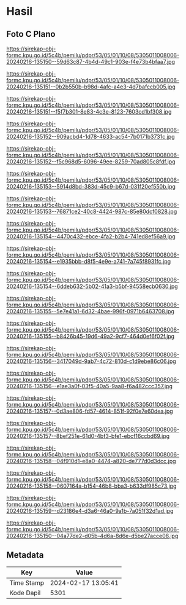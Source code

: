 # Hasil

## Foto C Plano

https://sirekap-obj-formc.kpu.go.id/5c4b/pemilu/pdpr/53/05/01/10/08/5305011008006-20240216-135150--59d63c87-4b4d-49c1-903e-f4e73b4bfaa7.jpg

https://sirekap-obj-formc.kpu.go.id/5c4b/pemilu/pdpr/53/05/01/10/08/5305011008006-20240216-135151--0b2b550b-b98d-4afc-a4e3-4d7bafccb005.jpg

https://sirekap-obj-formc.kpu.go.id/5c4b/pemilu/pdpr/53/05/01/10/08/5305011008006-20240216-135151--f5f7b301-8e83-4c3e-8123-7603cd1bf308.jpg

https://sirekap-obj-formc.kpu.go.id/5c4b/pemilu/pdpr/53/05/01/10/08/5305011008006-20240216-135152--909acbd4-1d78-4633-ac54-7b0171b3731c.jpg

https://sirekap-obj-formc.kpu.go.id/5c4b/pemilu/pdpr/53/05/01/10/08/5305011008006-20240216-135152--f5c968d5-6096-49ee-8259-70ad805c8fdf.jpg

https://sirekap-obj-formc.kpu.go.id/5c4b/pemilu/pdpr/53/05/01/10/08/5305011008006-20240216-135153--5914d8bd-383d-45c9-b67d-031f20ef550b.jpg

https://sirekap-obj-formc.kpu.go.id/5c4b/pemilu/pdpr/53/05/01/10/08/5305011008006-20240216-135153--76871ce2-40c8-4424-987c-85e80dcf0828.jpg

https://sirekap-obj-formc.kpu.go.id/5c4b/pemilu/pdpr/53/05/01/10/08/5305011008006-20240216-135154--4470c432-ebce-4fa2-b2b4-741ed8ef56a9.jpg

https://sirekap-obj-formc.kpu.go.id/5c4b/pemilu/pdpr/53/05/01/10/08/5305011008006-20240216-135154--e1935bbb-d8f5-4e9e-a741-7a745f8931fc.jpg

https://sirekap-obj-formc.kpu.go.id/5c4b/pemilu/pdpr/53/05/01/10/08/5305011008006-20240216-135154--6ddeb632-5b02-41a3-b5bf-94558ecb0630.jpg

https://sirekap-obj-formc.kpu.go.id/5c4b/pemilu/pdpr/53/05/01/10/08/5305011008006-20240216-135155--5e7e41a1-6d32-4bae-996f-0971b6463708.jpg

https://sirekap-obj-formc.kpu.go.id/5c4b/pemilu/pdpr/53/05/01/10/08/5305011008006-20240216-135155--b8426b45-19d6-49a2-9cf7-464d0ef6f02f.jpg

https://sirekap-obj-formc.kpu.go.id/5c4b/pemilu/pdpr/53/05/01/10/08/5305011008006-20240216-135156--3417049d-9ab7-4c72-810d-c1d9ebe86c06.jpg

https://sirekap-obj-formc.kpu.go.id/5c4b/pemilu/pdpr/53/05/01/10/08/5305011008006-20240216-135156--e1ae3a0f-03f5-40a5-9aa8-f6a482ccc357.jpg

https://sirekap-obj-formc.kpu.go.id/5c4b/pemilu/pdpr/53/05/01/10/08/5305011008006-20240216-135157--0d3ae806-fd57-4614-851f-92f0e7e60dea.jpg

https://sirekap-obj-formc.kpu.go.id/5c4b/pemilu/pdpr/53/05/01/10/08/5305011008006-20240216-135157--8bef251e-61d0-4bf3-bfe1-ebcf16ccbd69.jpg

https://sirekap-obj-formc.kpu.go.id/5c4b/pemilu/pdpr/53/05/01/10/08/5305011008006-20240216-135158--04f910d1-e8a0-4474-a820-de777d0d3dcc.jpg

https://sirekap-obj-formc.kpu.go.id/5c4b/pemilu/pdpr/53/05/01/10/08/5305011008006-20240216-135158--0607164a-b154-46b8-bba3-b633df985c73.jpg

https://sirekap-obj-formc.kpu.go.id/5c4b/pemilu/pdpr/53/05/01/10/08/5305011008006-20240216-135159--d23186e4-d3a6-46a0-9a1b-7a051f32d1ad.jpg

https://sirekap-obj-formc.kpu.go.id/5c4b/pemilu/pdpr/53/05/01/10/08/5305011008006-20240216-135150--04a77de2-d05b-4d6a-8d6e-d5be27acce08.jpg


## Metadata

| Key        | Value               |
| ---------- | ------------------- |
| Time Stamp | 2024-02-17 13:05:41 |
| Kode Dapil | 5301                |



